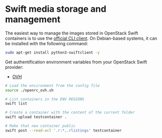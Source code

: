 # Swift media storage and management

The easiest way to manage the images stored in OpenStack Swift containers is to use the [official CLI client](https://docs.openstack.org/python-swiftclient/latest/cli/index.html). On Debian-based systems, it can be installed with the following command:
```sh
sudo apt-get install python3-swiftclient -y
```

Get authentification environment variables from your OpenStack Swift provider:
* [OVH](https://docs.ovh.com/us/en/public-cloud/set-openstack-environment-variables/)

```sh
# Load the environment from the config file
source ./openrc_ovh.sh

# List containers in the ENV REGIONS
swift list

# Create a container with the content of the current folder
swift upload testcontainer .

# Make that new container public
swift post --read-acl '.r:*,.rlistings' testcontainer
```

